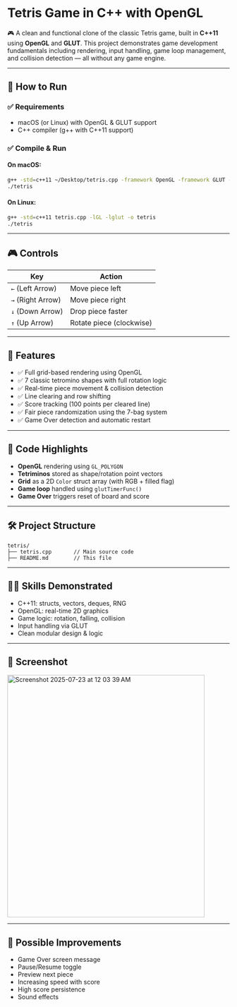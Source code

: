 # Tetris Game in C++ with OpenGL

🎮 A clean and functional clone of the classic Tetris game, built in **C++11** using **OpenGL** and **GLUT**. This project demonstrates game development fundamentals including rendering, input handling, game loop management, and collision detection — all without any game engine.

---

## 🚀 How to Run

### ✅ Requirements

* macOS (or Linux) with OpenGL & GLUT support
* C++ compiler (g++ with C++11 support)

### ✅ Compile & Run

#### On macOS:

```bash
g++ -std=c++11 ~/Desktop/tetris.cpp -framework OpenGL -framework GLUT -o tetris
./tetris
```

#### On Linux:

```bash
g++ -std=c++11 tetris.cpp -lGL -lglut -o tetris
./tetris
```

---

## 🎮 Controls

| Key               | Action                   |
| ----------------- | ------------------------ |
| `←` (Left Arrow)  | Move piece left          |
| `→` (Right Arrow) | Move piece right         |
| `↓` (Down Arrow)  | Drop piece faster        |
| `↑` (Up Arrow)    | Rotate piece (clockwise) |

---

## 🧠 Features

* ✅ Full grid-based rendering using OpenGL
* ✅ 7 classic tetromino shapes with full rotation logic
* ✅ Real-time piece movement & collision detection
* ✅ Line clearing and row shifting
* ✅ Score tracking (100 points per cleared line)
* ✅ Fair piece randomization using the 7-bag system
* ✅ Game Over detection and automatic restart

---

## 🧩 Code Highlights

* **OpenGL** rendering using `GL_POLYGON`
* **Tetriminos** stored as shape/rotation point vectors
* **Grid** as a 2D `Color` struct array (with RGB + filled flag)
* **Game loop** handled using `glutTimerFunc()`
* **Game Over** triggers reset of board and score

---

## 🛠️ Project Structure

```
tetris/
├── tetris.cpp       // Main source code
├── README.md        // This file
```

---

## 🧑‍💻 Skills Demonstrated

* C++11: structs, vectors, deques, RNG
* OpenGL: real-time 2D graphics
* Game logic: rotation, falling, collision
* Input handling via GLUT
* Clean modular design & logic

---

## 📸 Screenshot


<img width="447" height="550" alt="Screenshot 2025-07-23 at 12 03 39 AM" src="https://github.com/user-attachments/assets/aaa2aa61-d2fd-424e-9dae-c7ef3d1fc718" />


---

## 🔮 Possible Improvements

* Game Over screen message
* Pause/Resume toggle
* Preview next piece
* Increasing speed with score
* High score persistence
* Sound effects

